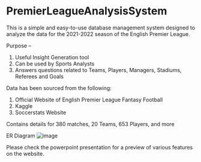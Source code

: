 # PremierLeagueAnalysisSystem

This is a simple and easy-to-use database management system designed to analyze the data for the 2021-2022 season of the English Premier League.

Purpose – 
1. Useful Insight Generation tool
2. Can be used by Sports Analysts
3. Answers questions related to Teams, Players, Managers, Stadiums, Referees and Goals

Data has been sourced from the following:
1. Official Website of English Premier League Fantasy Football 
2. Kaggle
3. Soccerstats Website

Contains details for 380 matches, 20 Teams, 653 Players, and more

ER Diagram
![image](https://user-images.githubusercontent.com/90811500/227057495-14d7527a-781e-455c-8780-dc1c2973041b.png)

Please check the powerpoint presentation for a preview of various features on the website.
